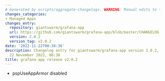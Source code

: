 ```yaml
---
# Generated by scripts/aggregate-changelogs. WARNING: Manual edits to this files will be overwritten.
changes_categories:
- Managed Apps
changes_entry:
  repository: giantswarm/grafana-app
  url: https://github.com/giantswarm/grafana-app/blob/master/CHANGELOG.md#202---2022-11-22
  version: 2.0.2
  version_tag: v2.0.2
date: '2022-11-22T08:38:36'
description: Changelog entry for giantswarm/grafana-app version 2.0.2, published on
  22 November 2022, 08:38
title: grafana-app release v2.0.2
---
```


- pspUseAppArmor disabled
